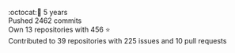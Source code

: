 :octocat::birthday: 5 years  
Pushed 2462 commits  
Own 13 repositories with 456 :star:  
Contributed to 39 repositories with 225 issues and 10 pull requests
